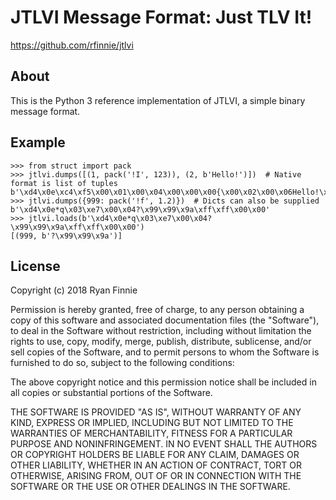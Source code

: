 # JTLVI Message Format: Just TLV It!

https://github.com/rfinnie/jtlvi

## About

This is the Python 3 reference implementation of JTLVI, a simple binary message format.

## Example

```
>>> from struct import pack
>>> jtlvi.dumps([(1, pack('!I', 123)), (2, b'Hello!')])  # Native format is list of tuples
b'\xd4\x0e\xc4\xf5\x00\x01\x00\x04\x00\x00\x00{\x00\x02\x00\x06Hello!\xff\xff\x00\x00'
>>> jtlvi.dumps({999: pack('!f', 1.2)})  # Dicts can also be supplied
b'\xd4\x0e*q\x03\xe7\x00\x04?\x99\x99\x9a\xff\xff\x00\x00'
>>> jtlvi.loads(b'\xd4\x0e*q\x03\xe7\x00\x04?\x99\x99\x9a\xff\xff\x00\x00')
[(999, b'?\x99\x99\x9a')]
```

## License

Copyright (c) 2018 Ryan Finnie

Permission is hereby granted, free of charge, to any person obtaining
a copy of this software and associated documentation files (the
"Software"), to deal in the Software without restriction, including
without limitation the rights to use, copy, modify, merge, publish,
distribute, sublicense, and/or sell copies of the Software, and to
permit persons to whom the Software is furnished to do so, subject to
the following conditions:

The above copyright notice and this permission notice shall be
included in all copies or substantial portions of the Software.

THE SOFTWARE IS PROVIDED "AS IS", WITHOUT WARRANTY OF ANY KIND,
EXPRESS OR IMPLIED, INCLUDING BUT NOT LIMITED TO THE WARRANTIES OF
MERCHANTABILITY, FITNESS FOR A PARTICULAR PURPOSE AND NONINFRINGEMENT.
IN NO EVENT SHALL THE AUTHORS OR COPYRIGHT HOLDERS BE LIABLE FOR ANY
CLAIM, DAMAGES OR OTHER LIABILITY, WHETHER IN AN ACTION OF CONTRACT,
TORT OR OTHERWISE, ARISING FROM, OUT OF OR IN CONNECTION WITH THE
SOFTWARE OR THE USE OR OTHER DEALINGS IN THE SOFTWARE.
